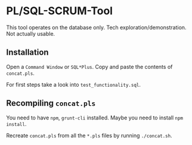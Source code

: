 # PL/SQL-SCRUM-Tool

This tool operates on the database only. Tech exploration/demonstration. Not actually usable.

## Installation

Open a `Command Window` or `SQL*Plus`. Copy and paste the contents of `concat.pls`.

For first steps take a look into `test_functionality.sql`.

## Recompiling `concat.pls`

You need to have `npm`, `grunt-cli` installed. Maybe you need to install `npm install`.

Recreate `concat.pls` from all the `*.pls` files by running `./concat.sh`.
